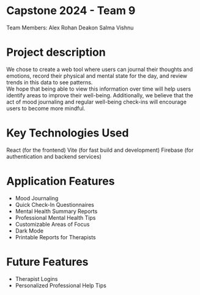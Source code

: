 # Capstone 2024 - Team 9
Team Members:
Alex
Rohan
Deakon
Salma
Vishnu

# Project description 
We chose to create a web tool where users can journal their thoughts and emotions, record their physical and mental state for the day, and review trends in this data to see patterns.  
We hope that being able to view this information over time will help users identify areas to improve their well-being. Additionally, we believe that the act of mood journaling and regular well-being check-ins will encourage users to become more mindful.

# Key Technologies Used
React (for the frontend)
Vite (for fast build and development)
Firebase (for authentication and backend services)

# Application Features
- Mood Journaling
- Quick Check-In Questionnaires
- Mental Health Summary Reports
- Professional Mental Health Tips
- Customizable Areas of Focus
- Dark Mode
- Printable Reports for Therapists

# Future Features
- Therapist Logins
- Personalized Professional Help Tips
